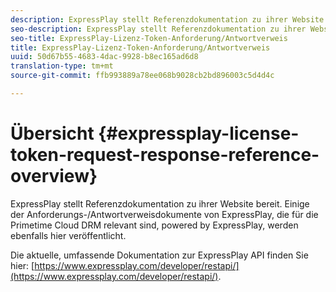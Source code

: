 ```yaml
---
description: ExpressPlay stellt Referenzdokumentation zu ihrer Website bereit. Einige der Anforderungs-/Antwortverweisdokumente von ExpressPlay, die für die Primetime Cloud DRM relevant sind, powered by ExpressPlay, werden ebenfalls hier veröffentlicht.
seo-description: ExpressPlay stellt Referenzdokumentation zu ihrer Website bereit. Einige der Anforderungs-/Antwortverweisdokumente von ExpressPlay, die für die Primetime Cloud DRM relevant sind, powered by ExpressPlay, werden ebenfalls hier veröffentlicht.
seo-title: ExpressPlay-Lizenz-Token-Anforderung/Antwortverweis
title: ExpressPlay-Lizenz-Token-Anforderung/Antwortverweis
uuid: 50d67b55-4683-4dac-9928-b8ec165ad6d8
translation-type: tm+mt
source-git-commit: ffb993889a78ee068b9028cb2bd896003c5d4d4c

---
```



# Übersicht {#expressplay-license-token-request-response-reference-overview}

ExpressPlay stellt Referenzdokumentation zu ihrer Website bereit. Einige der Anforderungs-/Antwortverweisdokumente von ExpressPlay, die für die Primetime Cloud DRM relevant sind, powered by ExpressPlay, werden ebenfalls hier veröffentlicht.

Die aktuelle, umfassende Dokumentation zur ExpressPlay API finden Sie hier: [https://www.expressplay.com/developer/restapi/](https://www.expressplay.com/developer/restapi/).